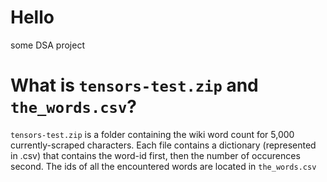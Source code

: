 # Hello
some DSA project

# What is `tensors-test.zip` and `the_words.csv`?

`tensors-test.zip` is a folder containing the wiki word count for 5,000 currently-scraped characters. Each file contains a dictionary (represented in .csv)
that contains the word-id first, then the number of occurences second.
The ids of all the encountered words are located in `the_words.csv` 
